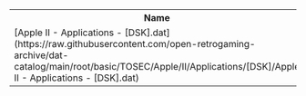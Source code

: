 <table>
<tr><th>Name</th><th>Size</th></tr>
<tr><td>[Apple II - Applications - [DSK].dat](https://raw.githubusercontent.com/open-retrogaming-archive/dat-catalog/main/root/basic/TOSEC/Apple/II/Applications/[DSK]/Apple II - Applications - [DSK].dat)</td><td>341130</td></tr>
</table>
